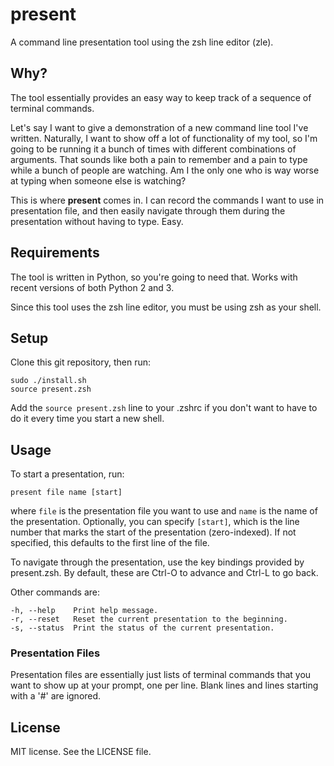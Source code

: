 # present
A command line presentation tool using the zsh line editor (zle).

## Why?
The tool essentially provides an easy way to keep track of a sequence of
terminal commands.

Let's say I want to give a demonstration of a new command line tool I've
written. Naturally, I want to show off a lot of functionality of my tool, so
I'm going to be running it a bunch of times with different combinations of
arguments. That sounds like both a pain to remember and a pain to type while a
bunch of people are watching. Am I the only one who is way worse at typing when
someone else is watching?

This is where **present** comes in. I can record the commands I want to use in
presentation file, and then easily navigate through them during the
presentation without having to type. Easy.

## Requirements
The tool is written in Python, so you're going to need that. Works with recent
versions of both Python 2 and 3.

Since this tool uses the zsh line editor, you must be using zsh as your shell.

## Setup
Clone this git repository, then run:
```
sudo ./install.sh
source present.zsh
```
Add the `source present.zsh` line to your .zshrc if you don't want to have to
do it every time you start a new shell.

## Usage
To start a presentation, run:
```
present file name [start]
```
where `file` is the presentation file you want to use and `name` is the name of
the presentation. Optionally, you can specify `[start]`, which is the line
number that marks the start of the presentation (zero-indexed). If not
specified, this defaults to the first line of the file.

To navigate through the presentation, use the key bindings provided by
present.zsh. By default, these are Ctrl-O to advance and Ctrl-L to go back.

Other commands are:
```
-h, --help    Print help message.
-r, --reset   Reset the current presentation to the beginning.
-s, --status  Print the status of the current presentation.
```

### Presentation Files
Presentation files are essentially just lists of terminal commands that you
want to show up at your prompt, one per line. Blank lines and lines starting
with a '#' are ignored.

## License
MIT license. See the LICENSE file.
